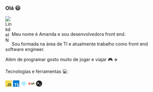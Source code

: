 ### Olá :smiley:
<a target="_blank" href="https://www.linkedin.com/in/amandagomesti">
  <img align="left" alt="LinkdeIN" width="20px" src="https://cdn.jsdelivr.net/npm/simple-icons@v3/icons/linkedin.svg" />
</a>

</br>
</br>

Meu nome é Amanda e sou desenvolvedora front end. 

Sou formada na área de TI e atualmente trabalho como front end software engineer.

Além de programar gosto muito de jogar e viajar :video_game: :airplane: 

Tecnologias e ferramentas :computer::

<code><img height="20" src="https://raw.githubusercontent.com/github/explore/80688e429a7d4ef2fca1e82350fe8e3517d3494d/topics/javascript/javascript.png"></code>
<code><img height="20" src="https://raw.githubusercontent.com/github/explore/80688e429a7d4ef2fca1e82350fe8e3517d3494d/topics/typescript/typescript.png"></code>
<code><img height="20" src="https://raw.githubusercontent.com/github/explore/80688e429a7d4ef2fca1e82350fe8e3517d3494d/topics/react/react.png"></code>
<code><img height="20" src="https://raw.githubusercontent.com/github/explore/80688e429a7d4ef2fca1e82350fe8e3517d3494d/topics/git/git.png"></code>
<code><img height="20" src="https://raw.githubusercontent.com/github/explore/80688e429a7d4ef2fca1e82350fe8e3517d3494d/topics/terminal/terminal.png"></code>
